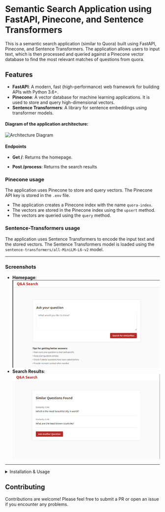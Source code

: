 # Semantic Search Application using FastAPI, Pinecone, and Sentence Transformers  

This is a semantic search application (similar to Quora) built using FastAPI, Pinecone, and Sentence Transformers. The application allows users to input text, which is then processed and queried against a Pinecone vector database to find the most relevant matches of questions from quora.

## Features
- **FastAPI**: A modern, fast (high-performance) web framework for building APIs with Python 3.6+.
- **Pinecone**: A vector database for machine learning applications. It is used to store and query high-dimensional vectors.
- **Sentence Transformers**: A library for sentence embeddings using transformer models.


#### Diagram of the application architecture:

![
    Architecture Diagram
](images/architecture_diagram.png)

#### Endpoints
- **Get /**: Returns the homepage.

- **Post /process**: Returns the search results

### Pinecone usage
 The application uses Pinecone to store and query vectors. The Pinecone API key is stored in the `.env` file.
- The application creates a Pinecone index with the name `quora-index`.
- The vectors are stored in the Pinecone index using the `upsert` method.
- The vectors are queried using the `query` method.
### Sentence-Transformers usage
The application uses Sentence Transformers to encode the input text and the stored vectors. The Sentence Transformers model is loaded using the `sentence-transformers/all-MiniLM-L6-v2` model.

---

### Screenshots
- **Homepage**:
![Homepage](images/homepage_1.png)
- **Search Results**:
![Search Results](images/homepage_2.png)

---
<details>
<summary>Installation & Usage</summary>

## Installation & Usage

### 1. Clone the repository
```sh
git clone <repository-url>
cd <repository-directory>
```
### 2. Install dependencies
Install the required dependencies using the `requirements.txt` file.

#### requirements.txt
```txt
fastapi==0.70.0
uvicorn==0.15.0
jinja2==3.0.2
python-dotenv==0.19.2
pinecone-client==2.0.0
sentence-transformers==2.1.0
```

The command to install the dependencies is:
```sh
pip install -r requirements.txt
```

### 3. Set up environment variables
Create a `.env` file in the root directory and add the following environment variables:
```sh
PINECONE_API_KEY=<your-pinecone-api-key>
```

### 4. Run the application
```sh
uvicorn main:app --reload
```

The application will be running at `http://127.0.0.1:8000`.

Enter some text in the input box and click on the "Search" button to find the most relevant matches.
</details>

## Contributing
Contributions are welcome! Please feel free to submit a PR or open an issue if you encounter any problems.
